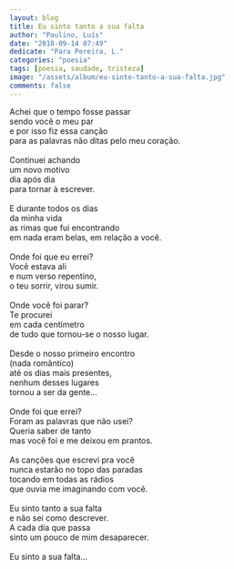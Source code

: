 ```yaml
---
layout: blog
title: Eu sinto tanto a sua falta
author: "Paulino, Luís"
date: "2018-09-14 07:49"
dedicate: "Para Pereira, L."
categories: "poesia"
tags: [poesia, saudade, tristeza]
image: "/assets/album/eu-sinto-tanto-a-sua-falta.jpg"
comments: false
---
```


Achei que o tempo fosse passar\
sendo você o meu par\
e por isso fiz essa canção\
para as palavras não ditas pelo meu coração.\
\
Continuei achando\
um novo motivo\
dia após dia\
para tornar à escrever.\
\
E durante todos os dias\
da minha vida\
as rimas que fui encontrando\
em nada eram belas, em relação a você.\
\
Onde foi que eu errei?\
Você estava ali\
e num verso repentino,\
o teu sorrir, virou sumir.\
\
Onde você foi parar?\
Te procurei\
em cada centímetro\
de tudo que tornou-se o nosso lugar.\
\
Desde o nosso primeiro encontro\
(nada romântico)\
até os dias mais presentes,\
nenhum desses lugares\
tornou a ser da gente...\
\
Onde foi que errei?\
Foram as palavras que não usei?\
Queria saber de tanto\
mas você foi e me deixou em prantos.\
\
As canções que escrevi pra você\
nunca estarão no topo das paradas\
tocando em todas as rádios\
que ouvia me imaginando com você.\
\
Eu sinto tanto a sua falta\
e não sei como descrever.\
A cada dia que passa\
sinto um pouco de mim desaparecer.\
\
Eu sinto a sua falta...
